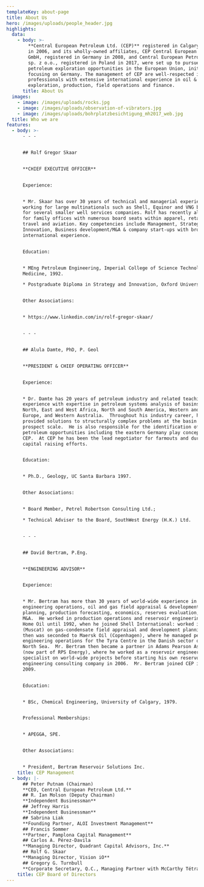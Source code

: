 ```yaml
---
templateKey: about-page
title: About Us
hero: /images/uploads/people_header.jpg
highlights:
  data:
    - body: >-
        **Central European Petroleum Ltd. (CEP)** registered in Calgary, Canada
        in 2006, and its wholly-owned affiliates, CEP Central European Petroleum
        GmbH, registered in Germany in 2008, and Central European Petroleum Ltd.
        sp. z o.o., registered in Poland in 2017, were set up to pursue
        petroleum exploration opportunities in the European Union, initially
        focusing on Germany. The management of CEP are well-respected industry
        professionals with extensive international experience in oil & gas
        exploration, production, field operations and finance.
      title: About Us
  images:
    - image: /images/uploads/rocks.jpg
    - image: /images/uploads/observation-of-vibrators.jpg
    - image: /images/uploads/bohrplatzbesichtigung_mh2017_web.jpg
  title: Who we are
features:
  - body: >-
      - - -


      ## Rolf Gregor Skaar


      **CHIEF EXECUTIVE OFFICER**


      Experience:


      * Mr. Skaar has over 30 years of technical and managerial experience
      working for large multinationals such as Shell, Equinor and VNG but also
      for several smaller well services companies. Rolf has recently also worked
      for family offices with numerous board seats within apparel, retail,
      travel and aviation. Key competencies include Management, Strategy &
      Innovation, Business development/M&A & company start-ups with broad
      international experience.


      Education:


      * MEng Petroleum Engineering, Imperial College of Science Technology and
      Medicine, 1992.

      * Postgraduate Diploma in Strategy and Innovation, Oxford University, 2015


      Other Associations:


      * https://www.linkedin.com/in/rolf-gregor-skaar/


      - - -


      ## Alula Damte, PhD, P. Geol


      **PRESIDENT & CHIEF OPERATING OFFICER**


      Experience:


      * Dr. Damte has 20 years of petroleum industry and related teaching
      experience with expertise in petroleum systems analysis of basins in
      North, East and West Africa, North and South America, Western and Central
      Europe, and Western Australia.  Throughout his industry career, he has
      provided solutions to structurally complex problems at the basin to
      prospect scale.  He is also responsible for the identification of
      petroleum opportunities including the eastern Germany play concept for
      CEP.  At CEP he has been the lead negotiator for farmouts and during
      capital raising efforts.


      Education:


      * Ph.D., Geology, UC Santa Barbara 1997.


      Other Associations:


      * Board Member, Petrel Robertson Consulting Ltd.;

      * Technical Adviser to the Board, SouthWest Energy (H.K.) Ltd.


      - - -


      ## David Bertram, P.Eng.


      **ENGINEERING ADVISOR**


      Experience:


      * Mr. Bertram has more than 30 years of world-wide experience in petroleum
      engineering operations, oil and gas field appraisal & development
      planning, production forecasting, economics, reserves evaluation, and
      M&A.  He worked in production operations and reservoir engineering for
      Home Oil until 1992, when he joined Shell International: worked in PDO
      (Muscat) on gas-condensate field appraisal and development planning and
      then was seconded to Maersk Oil (Copenhagen), where he managed petroleum
      engineering operations for the Tyra Centre in the Danish sector of the
      North Sea.  Mr. Bertram then became a partner in Adams Pearson Associates
      (now part of RPS Energy), where he worked as a reservoir engineering
      specialist on world-wide projects before starting his own reservoir
      engineering consulting company in 2006.  Mr. Bertram joined CEP in early
      2009.


      Education:


      * BSc, Chemical Engineering, University of Calgary, 1979.


      Professional Memberships:


      * APEGGA, SPE.


      Other Associations:


      * President, Bertram Reservoir Solutions Inc.
    title: CEP Management
  - body: |-
      ## Peter Putnam (Chairman)
      **CEO, Central European Petroleum Ltd.**
      ## R. Ian Molson (Deputy Chairman)
      **Independent Businessman**
      ## Jeffrey Harris
      **Independent Businessman**
      ## Sabrina Liak
      **Founding Partner, ALOI Investment Management**
      ## Francis Sommer
      **Partner, Pamplona Capital Management**
      ## Carlos A. Pérez-Davila
      **Managing Director, Quadrant Capital Advisors, Inc.**
      ## Rolf G. Skaar
      **Managing Director, Vision iO**
      ## Gregory G. Turnbull
      **Corporate Secretary, Q.C., Managing Partner with McCarthy Tétrault LLP**
    title: CEP Board of Directors
---
```


